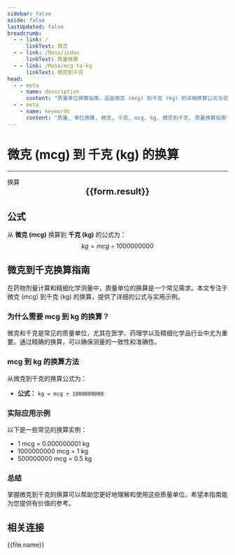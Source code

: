 ```yaml
---
sidebar: false
aside: false
lastUpdated: false
breadcrumb:
  - - link: /
      linkText: 首页
  - - link: /Mass/index
      linkText: 质量换算
  - - link: /Mass/mcg-to-kg
      linkText: 微克到千克
head:
  - - meta
    - name: description
      content: "质量单位换算指南，涵盖微克 (mcg) 到千克 (kg) 的详细换算公式与说明。"
  - - meta
    - name: keywords
      content: "质量, 单位换算, 微克, 千克, mcg, kg, 微克到千克, 质量换算指南"
---
```

# 微克 (mcg) 到 千克 (kg) 的换算
---
<script setup>
import { onMounted, reactive, inject, ref } from 'vue'
import { NButton, NForm, NFormItem, NInput, NInputNumber, NSelect, NCard, useMessage,NGrid ,NGi } from 'naive-ui'
import { defineClientComponent } from 'vitepress'
import { Mass } from '../../files';

const convert = inject('convert')

const form = reactive({
  number: null,
  result: '',
})

const convertHandler = () => {
  if (form.number !== null && !isNaN(form.number)) {
    const convertedValue = parseFloat(form.number) / 1000000000
    form.result = `${form.number}mcg = ${convertedValue.toFixed(9)}kg`
  } else {
    form.result = '请输入有效的数值。'
  }
}
</script>

<n-form size="large" :model="form">
  <n-form-item label="微克 (mcg)">
    <n-input-number v-model:value="form.number" placeholder="输入微克" style="width: 100%" />
  </n-form-item>
  <n-form-item>
    <n-button type="info" @click="convertHandler" block>换算</n-button>
  </n-form-item>
</n-form>

<n-card  embedded :bordered="false" hoverable>
  <div  style="text-align:center;font-size:20px;">
    <strong>{{form.result}}</strong>
  </div>
</n-card>

## 公式

从 **微克 (mcg)** 换算到 **千克 (kg)** 的公式为：
$$ kg = mcg \div 1000000000 $$

## 微克到千克换算指南

在药物剂量计算和精细化学测量中，质量单位的换算是一个常见需求。本文专注于微克 (mcg) 到千克 (kg) 的换算，提供了详细的公式与实用示例。

### 为什么需要 mcg 到 kg 的换算？

微克和千克是常见的质量单位，尤其在医学、药理学以及精细化学品行业中尤为重要。通过精确的换算，可以确保测量的一致性和准确性。

### mcg 到 kg 的换算方法

从微克到千克的换算公式为：

- **公式：** `kg = mcg ÷ 1000000000`

### 实际应用示例

以下是一些常见的换算实例：

- 1 mcg = 0.000000001 kg
- 1000000000 mcg = 1 kg
- 500000000 mcg = 0.5 kg

### 总结

掌握微克到千克的换算可以帮助您更好地理解和使用这些质量单位。希望本指南能为您提供有价值的参考。

## 相关连接
<n-grid x-gap="12" :cols="2">
  <n-gi v-for="(file, index) in Mass" :key="index">
    <n-button
      text
      tag="a"
      :href="file.path"
      type="info"
    >
      {{file.name}}
    </n-button>
  </n-gi>
</n-grid>